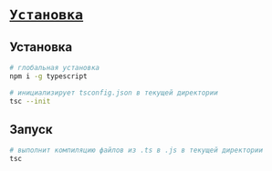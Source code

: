 # [`Установка`](../index.md)

## Установка

```bash
# глобальная установка
npm i -g typescript

# инициализирует tsconfig.json в текущей директории
tsc --init
```

## Запуск

```bash
# выполнит компиляцию файлов из .ts в .js в текущей директории
tsc
```
